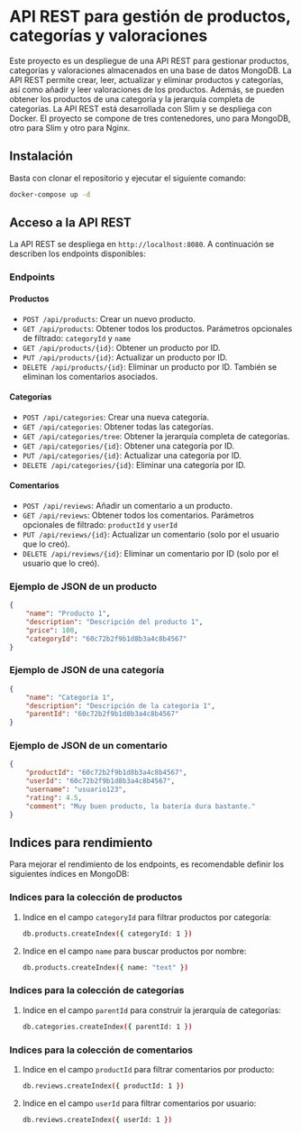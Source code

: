 # API REST para gestión de productos, categorías y valoraciones

Este proyecto es un despliegue de una API REST para gestionar productos, categorías y valoraciones almacenados en una base de datos MongoDB. La API REST permite crear, leer, actualizar y eliminar productos y categorías, así como añadir y leer valoraciones de los productos. Además, se pueden obtener los productos de una categoría y la jerarquía completa de categorías. La API REST está desarrollada con Slim y se despliega con Docker. El proyecto se compone de tres contenedores, uno para MongoDB, otro para Slim y otro para Nginx.

## Instalación

Basta con clonar el repositorio y ejecutar el siguiente comando:

```bash
docker-compose up -d
```

## Acceso a la API REST

La API REST se despliega en `http://localhost:8080`. A continuación se describen los endpoints disponibles:

### Endpoints

#### Productos

- `POST /api/products`: Crear un nuevo producto.
- `GET /api/products`: Obtener todos los productos. Parámetros opcionales de filtrado: `categoryId` y `name`
- `GET /api/products/{id}`: Obtener un producto por ID.
- `PUT /api/products/{id}`: Actualizar un producto por ID.
- `DELETE /api/products/{id}`: Eliminar un producto por ID. También se eliminan los comentarios asociados.

#### Categorías

- `POST /api/categories`: Crear una nueva categoría.
- `GET /api/categories`: Obtener todas las categorías.
- `GET /api/categories/tree`: Obtener la jerarquía completa de categorías.
- `GET /api/categories/{id}`: Obtener una categoría por ID.
- `PUT /api/categories/{id}`: Actualizar una categoría por ID.
- `DELETE /api/categories/{id}`: Eliminar una categoría por ID.

#### Comentarios

- `POST /api/reviews`: Añadir un comentario a un producto.
- `GET /api/reviews`: Obtener todos los comentarios. Parámetros opcionales de filtrado: `productId` y `userId`
- `PUT /api/reviews/{id}`: Actualizar un comentario (solo por el usuario que lo creó).
- `DELETE /api/reviews/{id}`: Eliminar un comentario por ID (solo por el usuario que lo creó).


### Ejemplo de JSON de un producto

```json
{
    "name": "Producto 1",
    "description": "Descripción del producto 1",
    "price": 100,
    "categoryId": "60c72b2f9b1d8b3a4c8b4567"
}
```

### Ejemplo de JSON de una categoría

```json
{
    "name": "Categoría 1",
    "description": "Descripción de la categoría 1",
    "parentId": "60c72b2f9b1d8b3a4c8b4567"
}
```

### Ejemplo de JSON de un comentario

```json
{
    "productId": "60c72b2f9b1d8b3a4c8b4567",
    "userId": "60c72b2f9b1d8b3a4c8b4567",
    "username": "usuario123",
    "rating": 4.5,
    "comment": "Muy buen producto, la batería dura bastante."
}
```

## Indices para rendimiento

Para mejorar el rendimiento de los endpoints, es recomendable definir los siguientes índices en MongoDB:

### Indices para la colección de productos

1. Indice en el campo `categoryId` para filtrar productos por categoría:
   ```bash
   db.products.createIndex({ categoryId: 1 })
   ```

2. Indice en el campo `name` para buscar productos por nombre:
   ```bash
   db.products.createIndex({ name: "text" })
   ```

### Indices para la colección de categorías

1. Indice en el campo `parentId` para construir la jerarquía de categorías:
   ```bash
   db.categories.createIndex({ parentId: 1 })
   ```

### Indices para la colección de comentarios

1. Indice en el campo `productId` para filtrar comentarios por producto:
   ```bash
   db.reviews.createIndex({ productId: 1 })
   ```

2. Indice en el campo `userId` para filtrar comentarios por usuario:
   ```bash
   db.reviews.createIndex({ userId: 1 })
   ```
